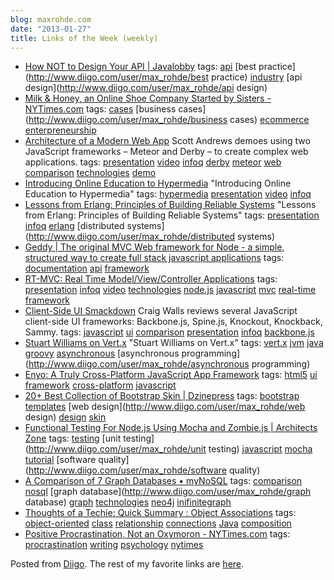 ```yaml
---
blog: maxrohde.com
date: "2013-01-27"
title: Links of the Week (weekly)
---
```


- [How NOT to Design Your API | Javalobby](http://java.dzone.com/articles/how-not-design-your-api?utm_source=feedburner&utm_medium=feed&utm_campaign=Feed%3A+javalobby%2Ffrontpage+%28Javalobby+%2F+Java+Zone%29)
  tags: [api](http://www.diigo.com/user/max_rohde/api) [best practice](http://www.diigo.com/user/max_rohde/best practice) [industry](http://www.diigo.com/user/max_rohde/industry) [api design](http://www.diigo.com/user/max_rohde/api design)
- [Milk & Honey, an Online Shoe Company Started by Sisters - NYTimes.com](http://www.nytimes.com/2013/01/20/business/milk-honey-an-online-shoe-company-started-by-sisters.html?partner=rss&emc=rss&_r=0)
  tags: [cases](http://www.diigo.com/user/max_rohde/cases) [business cases](http://www.diigo.com/user/max_rohde/business cases) [ecommerce](http://www.diigo.com/user/max_rohde/ecommerce) [enterpreneurship](http://www.diigo.com/user/max_rohde/enterpreneurship)
- [Architecture of a Modern Web App](http://www.infoq.com/presentations/Web-App-Meteor-Derby)
  Scott Andrews demoes using two JavaScript frameworks – Meteor and Derby – to create complex web applications.
  tags: [presentation](http://www.diigo.com/user/max_rohde/presentation) [video](http://www.diigo.com/user/max_rohde/video) [infoq](http://www.diigo.com/user/max_rohde/infoq) [derby](http://www.diigo.com/user/max_rohde/derby) [meteor](http://www.diigo.com/user/max_rohde/meteor) [web](http://www.diigo.com/user/max_rohde/web) [comparison](http://www.diigo.com/user/max_rohde/comparison) [technologies](http://www.diigo.com/user/max_rohde/technologies) [demo](http://www.diigo.com/user/max_rohde/demo)
- [Introducing Online Education to Hypermedia](http://www.infoq.com/presentations/Online-Education-Hypermedia)
  "Introducing Online Education to Hypermedia"
  tags: [hypermedia](http://www.diigo.com/user/max_rohde/hypermedia) [presentation](http://www.diigo.com/user/max_rohde/presentation) [video](http://www.diigo.com/user/max_rohde/video) [infoq](http://www.diigo.com/user/max_rohde/infoq)
- [Lessons from Erlang: Principles of Building Reliable Systems](http://www.infoq.com/presentations/Erlang-Principles-Reliable)
  "Lessons from Erlang: Principles of Building Reliable Systems"
  tags: [presentation](http://www.diigo.com/user/max_rohde/presentation) [infoq](http://www.diigo.com/user/max_rohde/infoq) [erlang](http://www.diigo.com/user/max_rohde/erlang) [distributed systems](http://www.diigo.com/user/max_rohde/distributed systems)
- [Geddy | The original MVC Web framework for Node - a simple, structured way to create full stack javascript applications](http://geddyjs.org/tutorial)
  tags: [documentation](http://www.diigo.com/user/max_rohde/documentation) [api](http://www.diigo.com/user/max_rohde/api) [framework](http://www.diigo.com/user/max_rohde/framework)
- [RT-MVC: Real Time Model/View/Controller Applications](http://www.infoq.com/presentations/Real-Time-MVC-Geddy)
  tags: [presentation](http://www.diigo.com/user/max_rohde/presentation) [infoq](http://www.diigo.com/user/max_rohde/infoq) [video](http://www.diigo.com/user/max_rohde/video) [technologies](http://www.diigo.com/user/max_rohde/technologies) [node.js](http://www.diigo.com/user/max_rohde/node.js) [javascript](http://www.diigo.com/user/max_rohde/javascript) [mvc](http://www.diigo.com/user/max_rohde/mvc) [real-time](http://www.diigo.com/user/max_rohde/real-time) [framework](http://www.diigo.com/user/max_rohde/framework)
- [Client-Side UI Smackdown](http://www.infoq.com/presentations/JavaScript-Frameworks-Review)
  Craig Walls reviews several JavaScript client-side UI frameworks: Backbone.js, Spine.js, Knockout, Knockback, Sammy.
  tags: [javascript](http://www.diigo.com/user/max_rohde/javascript) [ui](http://www.diigo.com/user/max_rohde/ui) [comparison](http://www.diigo.com/user/max_rohde/comparison) [presentation](http://www.diigo.com/user/max_rohde/presentation) [infoq](http://www.diigo.com/user/max_rohde/infoq) [backbone.js](http://www.diigo.com/user/max_rohde/backbone.js)
- [Stuart Williams on Vert.x](http://www.infoq.com/interviews/williams-vertx)
  "Stuart Williams on Vert.x"
  tags: [vert.x](http://www.diigo.com/user/max_rohde/vert.x) [jvm](http://www.diigo.com/user/max_rohde/jvm) [java](http://www.diigo.com/user/max_rohde/java) [groovy](http://www.diigo.com/user/max_rohde/groovy) [asynchronous](http://www.diigo.com/user/max_rohde/asynchronous) [asynchronous programming](http://www.diigo.com/user/max_rohde/asynchronous programming)
- [Enyo: A Truly Cross-Platform JavaScript App Framework](http://www.infoq.com/presentations/Enyo)
  tags: [html5](http://www.diigo.com/user/max_rohde/html5) [ui](http://www.diigo.com/user/max_rohde/ui) [framework](http://www.diigo.com/user/max_rohde/framework) [cross-platform](http://www.diigo.com/user/max_rohde/cross-platform) [javascript](http://www.diigo.com/user/max_rohde/javascript)
- [20+ Best Collection of Bootstrap Skin | Dzinepress](http://www.dzinepress.com/2012/11/20-best-collection-of-bootstrap-skin/)
  tags: [bootstrap](http://www.diigo.com/user/max_rohde/bootstrap) [templates](http://www.diigo.com/user/max_rohde/templates) [web design](http://www.diigo.com/user/max_rohde/web design) [design](http://www.diigo.com/user/max_rohde/design) [skin](http://www.diigo.com/user/max_rohde/skin)
- [Functional Testing For Node.js Using Mocha and Zombie.js | Architects Zone](http://architects.dzone.com/articles/functional-testing-nodejs?utm_source=feedburner&utm_medium=feed&utm_campaign=Feed%3A+javalobby%2Ffrontpage+%28Javalobby+%2F+Java+Zone%29)
  tags: [testing](http://www.diigo.com/user/max_rohde/testing) [unit testing](http://www.diigo.com/user/max_rohde/unit testing) [javascript](http://www.diigo.com/user/max_rohde/javascript) [mocha](http://www.diigo.com/user/max_rohde/mocha) [tutorial](http://www.diigo.com/user/max_rohde/tutorial) [software quality](http://www.diigo.com/user/max_rohde/software quality)
- [A Comparison of 7 Graph Databases • myNoSQL](http://nosql.mypopescu.com/post/40759505554/a-comparison-of-7-graph-databases)
  tags: [comparison](http://www.diigo.com/user/max_rohde/comparison) [nosql](http://www.diigo.com/user/max_rohde/nosql) [graph database](http://www.diigo.com/user/max_rohde/graph database) [graph](http://www.diigo.com/user/max_rohde/graph) [technologies](http://www.diigo.com/user/max_rohde/technologies) [neo4j](http://www.diigo.com/user/max_rohde/neo4j) [inifinitegraph](http://www.diigo.com/user/max_rohde/inifinitegraph)
- [Thoughts of a Techie: Quick Summary : Object Associations](http://techie-experience.blogspot.gr/2013/01/quick-summary-object-associations.html)
  tags: [object-oriented](http://www.diigo.com/user/max_rohde/object-oriented) [class](http://www.diigo.com/user/max_rohde/class) [relationship](http://www.diigo.com/user/max_rohde/relationship) [connections](http://www.diigo.com/user/max_rohde/connections) [Java](http://www.diigo.com/user/max_rohde/Java) [composition](http://www.diigo.com/user/max_rohde/composition)
- [Positive Procrastination, Not an Oxymoron - NYTimes.com](http://www.nytimes.com/2013/01/15/science/positive-procrastination-not-an-oxymoron.html?partner=rss&emc=rss&_r=0)
  tags: [procrastination](http://www.diigo.com/user/max_rohde/procrastination) [writing](http://www.diigo.com/user/max_rohde/writing) [psychology](http://www.diigo.com/user/max_rohde/psychology) [nytimes](http://www.diigo.com/user/max_rohde/nytimes)

Posted from [Diigo](http://www.diigo.com). The rest of my favorite links are [here](http://www.diigo.com/user/max_rohde).
